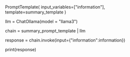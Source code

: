 
PromptTemplate(
        input_variables=["information"], template=summary_template
    )
    
llm = ChatOllama(model = "llama3")

chain = summary_prompt_template | llm

response = chain.invoke(input={"information":information})

print(response)
